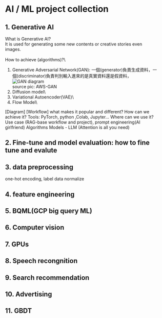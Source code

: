 # AI / ML project collection

## 1. Generative AI
What is Generative AI?\
It is used for generating some new contents or creative stories even images.\
\
How to achieve (algorithms)?\
1. Generative Adversarial Network(GAN): 一個(generator)負責生成資料，一個(discriminator)負責判別輸入進來的是真實資料還是假資料，\
![GAN diagram](https://d2908q01vomqb2.cloudfront.net/f1f836cb4ea6efb2a0b1b99f41ad8b103eff4b59/2021/11/11/ML-6149-image025.jpg)\
source pic: AWS-GAN
3. Diffusion model\
4. Variational Autoencoder(VAE)\
5. Flow Model\ 

[Diagram] [Workflow]
what makes it popular and different?
How can we achieve it? Tools: PyTorch, python ,Colab, Jupyter...
Where can we use it?
Use case (RAG-base workflow and project), prompt engineering(AI girlfriend)
Algorithms 
Models - LLM (Attention is all you need)

## 2. Fine-tune and model evaluation: how to fine tune and evalute
## 3. data preprocessing 
one-hot encoding, label data normalize

## 4. feature engineering
## 5. BQML(GCP big query ML)
## 6. Computer vision
## 7. GPUs
## 8. Speech recongnition
## 9. Search recommendation
## 10. Advertising
## 11. GBDT
